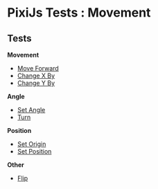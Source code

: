 # PixiJs Tests : Movement
## Tests
<b>Movement</b>
* [Move Forward](PixiJs_Tests/Movement/MoveForward.html)
* [Change X By](PixiJs_Tests/Movement/ChangeXBy.html)
* [Change Y By](PixiJs_Tests/Movement/ChangeYBy.html)

<b>Angle</b>
* [Set Angle](PixiJs_Tests/Movement/SetAngle.html)
* [Turn](PixiJs_Tests/Movement/Turn.html)

<b>Position</b>
* [Set Origin](PixiJs_Tests/Movement/SetOrigin.html)
* [Set Position](PixiJs_Tests/Movement/SetPosition.html)

<b>Other</b>
* [Flip](PixiJs_Tests/Movement/Flip.html)
